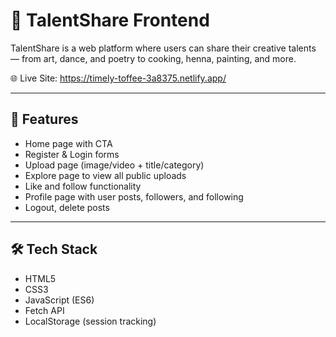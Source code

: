 # 🎨 TalentShare Frontend

TalentShare is a web platform where users can share their creative talents — from art, dance, and poetry to cooking, henna, painting, and more.

🌐 Live Site: https://timely-toffee-3a8375.netlify.app/

---

## 📌 Features

- Home page with CTA
- Register & Login forms
- Upload page (image/video + title/category)
- Explore page to view all public uploads
- Like and follow functionality
- Profile page with user posts, followers, and following
- Logout, delete posts

---

## 🛠️ Tech Stack

- HTML5  
- CSS3  
- JavaScript (ES6)  
- Fetch API  
- LocalStorage (session tracking)
